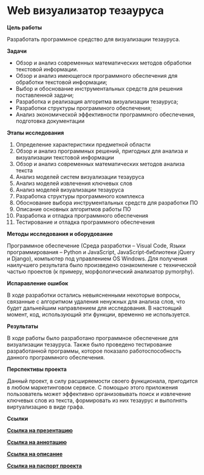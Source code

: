 # Web визуализатор тезауруса

**Цель работы** 

Разработать программное средство для визуализации тезауруса. 

**Задачи**

- Обзор и анализ современных математических методов обработки текстовой информации.
- Обзор и анализ имеющегося программного обеспечения для обработки текстовой информации;
- Выбор и обоснование инструментальных средств для решения поставленной задачи; 
- Разработка и реализация алгоритма визуализации тезауруса;
- Разработки структуры программного обеспечения;
- Анализ экономической эффективности программного обеспечения, подготовка документации

**Этапы исследования**

1) Определение характеристики предметной области
2) Обзор и анализ программных решений, пригодных для анализа и визуализации текстовой информации
3) Обзор и анализ современных математических методов анализа текста
4) Анализ моделей систем визуализации тезауруса
5) Анализ моделей извлечения ключевых слов
6) Анализ моделей визуализации тезауруса
7) Разработка структуры программного комплекса 
8) Обоснование выбора инструментальных средств для разработки ПО
9) Описание основных алгоритмов работы ПО
10) Разработка и отладка программного обеспечения
11) Тестирование и отладка программного обеспечения

**Методы исследования и оборудование**

Программное обеспечение (Среда разработки – Visual Code, Языки программирования – Python и JavaScript, JavaScript-библиотеки jQuery и Django), компьютер под управлением OS Windows. Для получения наилучшего результата было произведено ознакомление с технической частью проектов (к примеру, морфологический анализатор pymorphy).

**Испаравление ошибок**

В ходе разработки остались невыясненными некоторые вопросы, связанные с алгоритмом удаления ненужных для анализа слов, что будет дальнейшим направлением для исследования. В настоящий момент, код, использующий эти функции, временно не используется. 

**Результаты**

В ходе работы было разработано программное обеспечение для визуализации тезауруса. Также было проведено тестирование разработанной программы, которое показало работоспособность данного программного обеспечения. 

**Перспективы проекта**

Данный проект, в силу расширяемости своего функционала, пригодится в любом маркетинговом сервисе. С помощью этого приложения пользователь может эффективно организовывать поиск и извлечение ключевых слов из текста, формировать из них тезаурус и выполнять виртуализацию в виде графа.

**Ссылки**

[**Ссылка на презентацию**](/Docs/Хрулёв_Анатолий_Сергеевич_Шевцов_Владислав_Сергеевич_презентация_ИТ.pdf)

[**Ссылка на аннотацию**](/Docs/Хрулёв_Анатолий_Сергеевич_Шевцов_Владислав_Сергеевич_Аннотация_ИТ.docx)

[**Ссылка на описание**](/Docs/Хрулёв_Анатолий_Сергеевич_Шевцов_Владислав_Сергеевич_описание_ИТ.docx)

[**Ссылка на паспорт проекта**](/Docs/Хрулёв_Анатолий_Сергеевич_Шевцов_Владислав_Сергеевич_паспорт_проекта_ИТ.docx)




